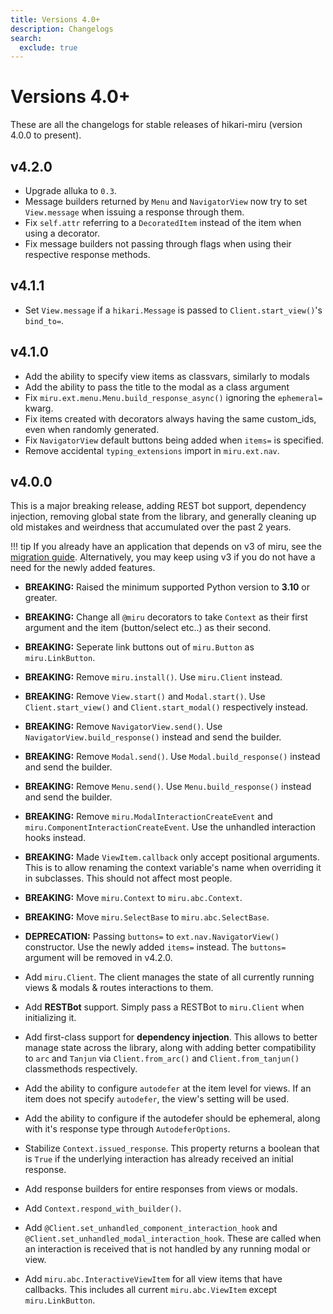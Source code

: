```yaml
---
title: Versions 4.0+
description: Changelogs
search:
  exclude: true
---
```


# Versions 4.0+

These are all the changelogs for stable releases of hikari-miru (version 4.0.0 to present).

## v4.2.0

- Upgrade alluka to `0.3`.
- Message builders returned by `Menu` and `NavigatorView` now try to set `View.message` when issuing a response through them.
- Fix `self.attr` referring to a `DecoratedItem` instead of the item when using a decorator.
- Fix message builders not passing through flags when using their respective response methods.

## v4.1.1

- Set `View.message` if a `hikari.Message` is passed to `Client.start_view()`'s `bind_to=`.

## v4.1.0

- Add the ability to specify view items as classvars, similarly to modals
- Add the ability to pass the title to the modal as a class argument
- Fix `miru.ext.menu.Menu.build_response_async()` ignoring the `ephemeral=` kwarg.
- Fix items created with decorators always having the same custom_ids, even when randomly generated.
- Fix `NavigatorView` default buttons being added when `items=` is specified.
- Remove accidental `typing_extensions` import in `miru.ext.nav`.

## v4.0.0

This is a major breaking release, adding REST bot support, dependency injection, removing global state from the library, and generally cleaning up old mistakes and weirdness that accumulated over the past 2 years.

!!! tip
    If you already have an application that depends on v3 of miru, see the [migration guide](../guides/migrating_from_v3.md). Alternatively, you may keep using v3 if you do not have a need for the newly added features.

- **BREAKING:** Raised the minimum supported Python version to **3.10** or greater.
- **BREAKING:** Change all `@miru` decorators to take `Context` as their first argument and the item (button/select etc..) as their second.
- **BREAKING:** Seperate link buttons out of `miru.Button` as `miru.LinkButton`.
- **BREAKING:** Remove `miru.install()`. Use `miru.Client` instead.
- **BREAKING:** Remove `View.start()` and `Modal.start()`. Use `Client.start_view()` and `Client.start_modal()` respectively instead.
- **BREAKING:** Remove `NavigatorView.send()`. Use `NavigatorView.build_response()` instead and send the builder.
- **BREAKING:** Remove `Modal.send()`. Use `Modal.build_response()` instead and send the builder.
- **BREAKING:** Remove `Menu.send()`. Use `Menu.build_response()` instead and send the builder.
- **BREAKING:** Remove `miru.ModalInteractionCreateEvent` and `miru.ComponentInteractionCreateEvent`. Use the unhandled interaction hooks instead.
- **BREAKING:** Made `ViewItem.callback` only accept positional arguments. This is to allow renaming the context variable's name when overriding it in subclasses. This should not affect most people.
- **BREAKING:** Move `miru.Context` to `miru.abc.Context`.
- **BREAKING:** Move `miru.SelectBase` to `miru.abc.SelectBase`.
- **DEPRECATION:** Passing `buttons=` to `ext.nav.NavigatorView()` constructor. Use the newly added `items=` instead. The `buttons=` argument will be removed in v4.2.0.

- Add `miru.Client`. The client manages the state of all currently running views & modals & routes interactions to them.
- Add **RESTBot** support. Simply pass a RESTBot to `miru.Client` when initializing it.
- Add first-class support for **dependency injection**. This allows to better manage state across the library, along with adding better compatibility to `arc` and `Tanjun` via `Client.from_arc()` and `Client.from_tanjun()` classmethods respectively.
- Add the ability to configure `autodefer` at the item level for views. If an item does not specify `autodefer`, the view's setting will be used.
- Add the ability to configure if the autodefer should be ephemeral, along with it's response type through `AutodeferOptions`.
- Stabilize `Context.issued_response`. This property returns a boolean that is `True` if the underlying interaction has already received an initial response.
- Add response builders for entire responses from views or modals.
- Add `Context.respond_with_builder()`.
- Add `@Client.set_unhandled_component_interaction_hook` and `@Client.set_unhandled_modal_interaction_hook`. These are called when an interaction is received that is not handled by any running modal or view.
- Add `miru.abc.InteractiveViewItem` for all view items that have callbacks. This includes all current `miru.abc.ViewItem` except `miru.LinkButton`.
